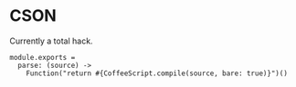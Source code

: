 CSON
====

Currently a total hack.

    module.exports =
      parse: (source) ->
        Function("return #{CoffeeScript.compile(source, bare: true)}")()
